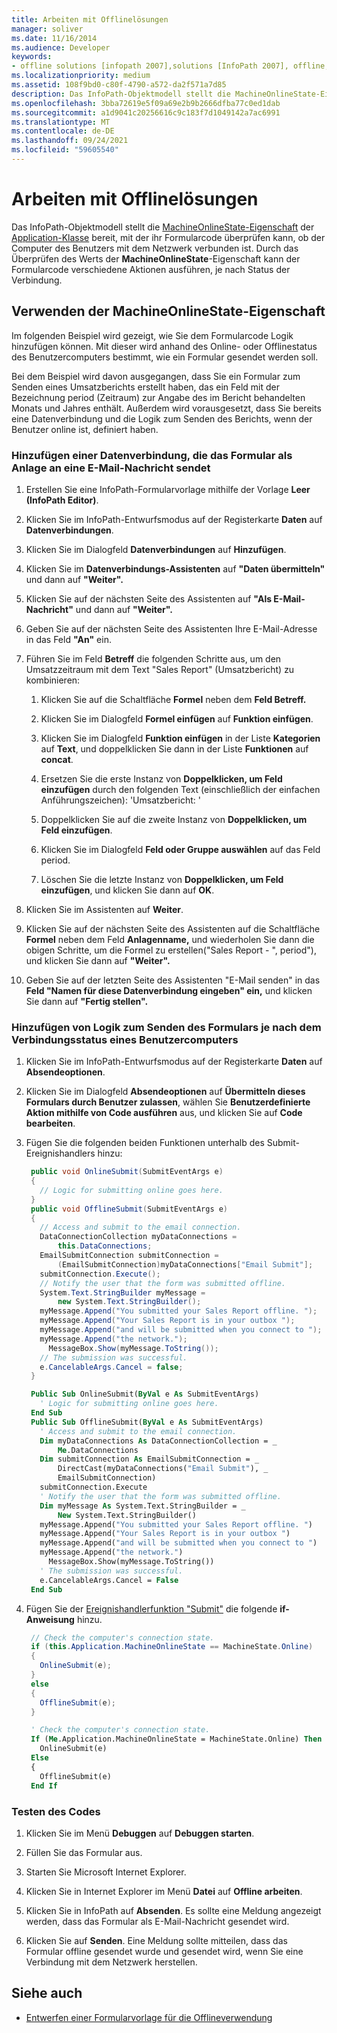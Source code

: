 ```yaml
---
title: Arbeiten mit Offlinelösungen
manager: soliver
ms.date: 11/16/2014
ms.audience: Developer
keywords:
- offline solutions [infopath 2007],solutions [InfoPath 2007], offline,InfoPath 2007, offline solutions
ms.localizationpriority: medium
ms.assetid: 108f9bd0-c80f-4790-a572-da2f571a7d85
description: Das InfoPath-Objektmodell stellt die MachineOnlineState-Eigenschaft der Application-Klasse bereit, mit der ihr Formularcode überprüfen kann, ob der Computer des Benutzers mit dem Netzwerk verbunden ist. Durch das Überprüfen des Werts der MachineOnlineState-Eigenschaft kann der Formularcode verschiedene Aktionen ausführen, je nach Status der Verbindung.
ms.openlocfilehash: 3bba72619e5f09a69e2b9b2666dfba77c0ed1dab
ms.sourcegitcommit: a1d9041c20256616c9c183f7d1049142a7ac6991
ms.translationtype: MT
ms.contentlocale: de-DE
ms.lasthandoff: 09/24/2021
ms.locfileid: "59605540"
---
```

# <a name="work-with-offline-solutions"></a>Arbeiten mit Offlinelösungen

Das InfoPath-Objektmodell stellt die [MachineOnlineState-Eigenschaft](https://msdn.microsoft.com/library/Microsoft.Office.InfoPath.Application.MachineOnlineState.aspx) der [Application-Klasse](https://msdn.microsoft.com/library/Microsoft.Office.InfoPath.Application.aspx) bereit, mit der ihr Formularcode überprüfen kann, ob der Computer des Benutzers mit dem Netzwerk verbunden ist. Durch das Überprüfen des Werts der **MachineOnlineState**-Eigenschaft kann der Formularcode verschiedene Aktionen ausführen, je nach Status der Verbindung. 
  
## <a name="using-the-machineonlinestate-property"></a>Verwenden der MachineOnlineState-Eigenschaft

Im folgenden Beispiel wird gezeigt, wie Sie dem Formularcode Logik hinzufügen können. Mit dieser wird anhand des Online- oder Offlinestatus des Benutzercomputers bestimmt, wie ein Formular gesendet werden soll.
  
Bei dem Beispiel wird davon ausgegangen, dass Sie ein Formular zum Senden eines Umsatzberichts erstellt haben, das ein Feld mit der Bezeichnung period (Zeitraum) zur Angabe des im Bericht behandelten Monats und Jahres enthält. Außerdem wird vorausgesetzt, dass Sie bereits eine Datenverbindung und die Logik zum Senden des Berichts, wenn der Benutzer online ist, definiert haben. 
  
### <a name="add-a-data-connection-that-submits-the-form-as-an-attachment-to-an-email-message"></a>Hinzufügen einer Datenverbindung, die das Formular als Anlage an eine E-Mail-Nachricht sendet

1. Erstellen Sie eine InfoPath-Formularvorlage mithilfe der Vorlage **Leer (InfoPath Editor)**. 
    
2. Klicken Sie im InfoPath-Entwurfsmodus auf der Registerkarte **Daten** auf **Datenverbindungen**. 
    
3. Klicken Sie im Dialogfeld **Datenverbindungen** auf **Hinzufügen**.
    
4. Klicken Sie im **Datenverbindungs-Assistenten** auf **"Daten übermitteln"** und dann auf **"Weiter".**
    
5. Klicken Sie auf der nächsten Seite des Assistenten auf **"Als E-Mail-Nachricht"** und dann auf **"Weiter".**
    
6. Geben Sie auf der nächsten Seite des Assistenten Ihre E-Mail-Adresse in das Feld **"An"** ein. 
    
7. Führen Sie im Feld **Betreff** die folgenden Schritte aus, um den Umsatzzeitraum mit dem Text "Sales Report" (Umsatzbericht) zu kombinieren: 
    
   1. Klicken Sie auf die Schaltfläche **Formel** neben dem **Feld Betreff.** 
      
   2. Klicken Sie im Dialogfeld **Formel einfügen** auf **Funktion einfügen**.
      
   3. Klicken Sie im Dialogfeld **Funktion einfügen** in der Liste **Kategorien** auf **Text**, und doppelklicken Sie dann in der Liste **Funktionen** auf **concat**. 
      
   4. Ersetzen Sie die erste Instanz von **Doppelklicken, um Feld einzufügen** durch den folgenden Text (einschließlich der einfachen Anführungszeichen): 'Umsatzbericht: ' 
      
   5. Doppelklicken Sie auf die zweite Instanz von **Doppelklicken, um Feld einzufügen**.
      
   6. Klicken Sie im Dialogfeld **Feld oder Gruppe auswählen** auf das Feld period. 
      
   7. Löschen Sie die letzte Instanz von **Doppelklicken, um Feld einzufügen**, und klicken Sie dann auf **OK**.
    
8. Klicken Sie im Assistenten auf **Weiter**.
    
9. Klicken Sie auf der nächsten Seite des Assistenten auf die Schaltfläche **Formel** neben dem Feld **Anlagenname,** und wiederholen Sie dann die obigen Schritte, um die Formel zu erstellen("Sales Report - ", period"), und klicken Sie dann auf **"Weiter".**
    
10. Geben Sie auf der letzten Seite des Assistenten "E-Mail senden" in das **Feld "Namen für diese Datenverbindung eingeben" ein,** und klicken Sie dann auf **"Fertig stellen".**
    
### <a name="add-logic-for-submitting-the-form-depending-on-the-connected-state-of-a-users-computer"></a>Hinzufügen von Logik zum Senden des Formulars je nach dem Verbindungsstatus eines Benutzercomputers

1. Klicken Sie im InfoPath-Entwurfsmodus auf der Registerkarte **Daten** auf **Absendeoptionen**. 
    
2. Klicken Sie im Dialogfeld **Absendeoptionen** auf **Übermitteln dieses Formulars durch Benutzer zulassen**, wählen Sie **Benutzerdefinierte Aktion mithilfe von Code ausführen** aus, und klicken Sie auf **Code bearbeiten**.
    
3. Fügen Sie die folgenden [](https://msdn.microsoft.com/library/Microsoft.Office.InfoPath.FormEvents.Submit.aspx) beiden Funktionen unterhalb des Submit-Ereignishandlers hinzu: 
    
   ```cs
    public void OnlineSubmit(SubmitEventArgs e)
    {
      // Logic for submitting online goes here.
    }
    public void OfflineSubmit(SubmitEventArgs e)
    {
      // Access and submit to the email connection.
      DataConnectionCollection myDataConnections =
          this.DataConnections;
      EmailSubmitConnection submitConnection =
          (EmailSubmitConnection)myDataConnections["Email Submit"];
      submitConnection.Execute();
      // Notify the user that the form was submitted offline.
      System.Text.StringBuilder myMessage = 
          new System.Text.StringBuilder();
      myMessage.Append("You submitted your Sales Report offline. ");
      myMessage.Append("Your Sales Report is in your outbox ");
      myMessage.Append("and will be submitted when you connect to ");
      myMessage.Append("the network.");
        MessageBox.Show(myMessage.ToString());
      // The submission was successful.
      e.CancelableArgs.Cancel = false;
    }
   ```

   ```vb
    Public Sub OnlineSubmit(ByVal e As SubmitEventArgs)
      ' Logic for submitting online goes here.
    End Sub
    Public Sub OfflineSubmit(ByVal e As SubmitEventArgs)
      ' Access and submit to the email connection.
      Dim myDataConnections As DataConnectionCollection = _
          Me.DataConnections
      Dim submitConnection As EmailSubmitConnection = _
          DirectCast(myDataConnections("Email Submit"), _
          EmailSubmitConnection)
      submitConnection.Execute
      ' Notify the user that the form was submitted offline.
      Dim myMessage As System.Text.StringBuilder = _
          New System.Text.StringBuilder()
      myMessage.Append("You submitted your Sales Report offline. ")
      myMessage.Append("Your Sales Report is in your outbox ")
      myMessage.Append("and will be submitted when you connect to ")
      myMessage.Append("the network.")
        MessageBox.Show(myMessage.ToString())
      ' The submission was successful.
      e.CancelableArgs.Cancel = False
    End Sub
   ```

4. Fügen Sie der [Ereignishandlerfunktion "Submit"](https://msdn.microsoft.com/library/Microsoft.Office.InfoPath.FormEvents.Submit.aspx) die folgende **if-Anweisung** hinzu. 
    
   ```cs
    // Check the computer's connection state.
    if (this.Application.MachineOnlineState == MachineState.Online)
    {
      OnlineSubmit(e);
    }
    else
    {
      OfflineSubmit(e);
    }
   ```

   ```vb
    ' Check the computer's connection state.
    If (Me.Application.MachineOnlineState = MachineState.Online) Then
      OnlineSubmit(e)
    Else
    {
      OfflineSubmit(e)
    End If
   ```

### <a name="test-the-code"></a>Testen des Codes

1. Klicken Sie im Menü **Debuggen** auf **Debuggen starten**.
    
2. Füllen Sie das Formular aus.
    
3. Starten Sie Microsoft Internet Explorer.
    
4. Klicken Sie in Internet Explorer im Menü **Datei** auf **Offline arbeiten**. 
    
5. Klicken Sie in InfoPath auf **Absenden**. Es sollte eine Meldung angezeigt werden, dass das Formular als E-Mail-Nachricht gesendet wird.
    
6. Klicken Sie auf **Senden**. Eine Meldung sollte mitteilen, dass das Formular offline gesendet wurde und gesendet wird, wenn Sie eine Verbindung mit dem Netzwerk herstellen.
    
## <a name="see-also"></a>Siehe auch

- [Entwerfen einer Formularvorlage für die Offlineverwendung](https://support.office.com/en-us/article/design-a-form-template-for-offline-use-3ab8de84-babc-4bd7-9215-66d308546be4)

